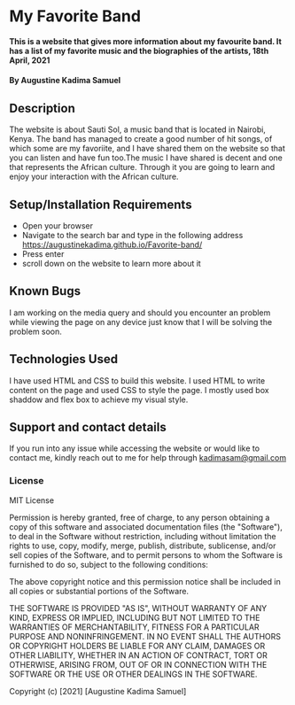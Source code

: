 # My Favorite Band
#### This is a website that gives more information about my favourite band. It has a list of my favorite music and the biographies of the artists, 18th April, 2021
#### By Augustine Kadima Samuel

## Description
The website is about Sauti Sol, a music band that is located in Nairobi, Kenya. The band has managed to create a good number of hit songs, of which some are my favoriite, and I have shared them on the website so that you can listen and have fun too.The music I have shared is decent and one that represents the African culture. Through it you are going to learn and enjoy your interaction with the African culture. 

## Setup/Installation Requirements
* Open your browser
* Navigate to the search bar and type in the following address https://augustinekadima.github.io/Favorite-band/
* Press enter
* scroll down on the website to learn more about it


## Known Bugs
I am working on the media query and should you encounter an problem while viewing the page on any device just know that I will be solving the problem soon. 

## Technologies Used
I have used HTML and CSS to build this website. I used HTML to write content on the page and used CSS to style the page. I mostly used box shaddow and flex box to achieve my visual style.

## Support and contact details
If you run into any issue while accessing the website or would like to contact me, kindly reach out to me for help through kadimasam@gmail.com

### License
MIT License



Permission is hereby granted, free of charge, to any person obtaining a copy
of this software and associated documentation files (the "Software"), to deal
in the Software without restriction, including without limitation the rights
to use, copy, modify, merge, publish, distribute, sublicense, and/or sell
copies of the Software, and to permit persons to whom the Software is
furnished to do so, subject to the following conditions:

The above copyright notice and this permission notice shall be included in all
copies or substantial portions of the Software.

THE SOFTWARE IS PROVIDED "AS IS", WITHOUT WARRANTY OF ANY KIND, EXPRESS OR
IMPLIED, INCLUDING BUT NOT LIMITED TO THE WARRANTIES OF MERCHANTABILITY,
FITNESS FOR A PARTICULAR PURPOSE AND NONINFRINGEMENT. IN NO EVENT SHALL THE
AUTHORS OR COPYRIGHT HOLDERS BE LIABLE FOR ANY CLAIM, DAMAGES OR OTHER
LIABILITY, WHETHER IN AN ACTION OF CONTRACT, TORT OR OTHERWISE, ARISING FROM,
OUT OF OR IN CONNECTION WITH THE SOFTWARE OR THE USE OR OTHER DEALINGS IN THE
SOFTWARE.

Copyright (c) [2021] [Augustine Kadima Samuel]
